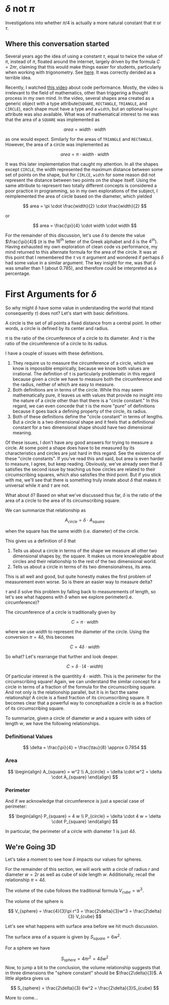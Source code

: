 # $\delta$ not $\pi$
Investigations into whether $\pi/4$ is actually a more natural constant that $\pi$ or $\tau$.


## Where this conversation started

Several years ago the idea of using a constant $\tau$, equal to twice the value of $\pi$, instead of $\pi$, floated around the internet, largely driven by the formula $C=2 \pi r$, claiming that this would make things easier for students, particularly when working with trigonometry. See [here](https://youtu.be/ZPv1UV0rD8U?si=AuIwq0wTOF8zGKLr). It was correctly derided as a terrible idea.

Recently, I watched [this video](https://youtu.be/tD5NrevFtbU?si=-HuQcc4XvUntE6TB) about code performance. Mostly, the video is irrelevant to the field of mathematics, other than triggering a thought process in my own mind. In the video, several shapes area created as a generic object with a type attribute(`SQUARE`, `RECTANGLE`, `TRIANGLE`, and `CIRCLE`), each shape must have a type and a `width`, but an optional `height` attribute was also available. What was of mathematical interest to me was that the area of a `SQUARE` was implemented as 

$$ area = width \cdot width $$ 

as one would expect. Similarly for the areas of `TRIANGLE` and `RECTANGLE`. However, the area of a circle was implemented as 

$$ area = \pi \cdot width \cdot width $$

It was this later implementation that caught my attention. In all the shapes except `CIRCLE`, the width represented the maximum distance between some set of points on the shape, but for `CIRLCE`, `width` for some reason did not represent the distance between two points on the shape itself. Using the same attribute to represent two totally different concepts is considered a poor practice in programming, so in my own explorations of the subject, I reimplemented the area of circle based on the diameter, which yielded 

$$ area = \pi \cdot \frac{width}{2} \cdot \frac{width}{2} $$ 

or 

$$ area = \frac{\pi}{4} \cdot width \cdot width $$ 

For the remainder of this discussion, let's use $\delta$ to denote the value $\frac{\pi}{4}$ ($\pi$ is the $16^{th}$ letter of the Greek alphabet and $\delta$ is the $4^{th}$). Having exhausted my own exploration of clean code vs performance, my mind returned to this alternate formula for the area of the circle. It was at this point that I remembered the $\tau$ vs $\pi$ argument and wondered if perhaps $\delta$ had some value in a similar argument. The key insight for me, was that $\delta$ was smaller than 1 (about 0.785), and therefore could be interpreted as a percentage.

# First Arguments for $\delta$

So why might $\delta$ have some value in understanding the world that $\pi$(and consequently $\tau$) does not? Let's start with basic definitions.

A circle is the set of all points a fixed distance from a central point. In other words, a circle is defined by its center and radius.

$\pi$ is the ratio of the circumference of a circle to its diameter. And $\tau$ is the ratio of the circumference of a circle to its radius.

I have a couple of issues with these definitions.

1. They require us to measure the circumference of a circle, which we know is impossible empirically, because we know both values are irrational. The definition of $\tau$ is particularly problematic in this regard because given a circle we have to measure both the circumference and the radius, neither of which are easy to measure.
2. Both definitions are in terms of the circle. While this may seem mathematically pure, it leaves us with values that provide no insight into the nature of a circle other than that there is a "circle constant." In this regard, we can even concede that $\tau$ is the more "pure" of definitions because it goes back a defining property of the circle, its radius.
3. Both of these definitions define the "circle constant" in terms of lengths. But a circle is a two dimensional shape and it feels that a definitional constant for a two dimensional shape should have two dimensional meaning.

Of these issues, I don't have any good answers for trying to measure a circle. At some point a shape does have to be measured by its characteristics and circles are just hard in this regard. See the existence of these "circle constants". If you've read this and said, but area is even harder to measure, I agree, but keep reading. Obviously, we've already seen that $\delta$ satisfies the second issue by teaching us how circles are related to their circumscribing squares, which also satisfies the third point. But if you stick with me, we'll see that there is something truly innate about $\delta$ that makes it universal while $\pi$ and $\tau$ are not.

What about $\delta$? Based on what we've discussed thus far, $\delta$ is the ratio of the area of a circle to the area of its circumscribing square.

We can summarize that relationship as

$$ A_{circle}=\delta \cdot A_{square} $$

when the square has the same width (i.e. diameter) of the circle.

This gives us a definition of $\delta$ that

1. Tells us about a circle in terms of the shape we measure all other two dimensional shapes by, the square. It makes us more knowlegable about circles and their relationship to the rest of the two dimensional world.
2. Tells us about a circle in terms of its two dimensionalness, its area.

This is all well and good, but quite honestly makes the first problem of measurement even worse. So is there an easier way to measure delta?

$\tau$ and $\delta$ solve this problem by falling back to measurements of length, so let's see what happens with $\delta$ when we explore perimeter(i.e. circumference)?

The circumference of a circle is traditionally given by 

$$ C=\pi\cdot width $$

where we use $width$ to represent the diameter of the circle. Using the conversion $\pi=4\delta$, this becomes 

$$ C=4\delta\cdot width $$

So what? Let's rearrange that further and look deeper. 

$$ C=\delta\cdot (4\cdot width) $$ 

Of particular interest is the quantitity $4\cdot width$. This is the perimeter for the circumscribing square! Again, we can understand the similar concept for a circle in terms of a fraction of the formula for the circumscribing square. And not only is the relationship parallel, but it is in fact the same relationship! A circle is a fixed fraction of its circumscribing square. It becomes clear that a powerful way to conceptualize a circle is as a fraction of its circumscribing square.

To summarize, given a circle of diameter $w$ and a square with sides of length $w$, we have the following relationships.

### Definitional Values

$$ \delta = \frac{\pi}{4} = \frac{\tau}{8} \approx 0.7854 $$


### Area

$$
\begin{align}
A_{square} = w^2 \\
A_{circle} = \delta \cdot w^2 = \delta \cdot A_{square}
\end{align}
$$


### Perimeter

And if we acknowledge that circumference is just a special case of perimeter:

$$
\begin{align}
P_{square} = 4 w \\
P_{circle} = \delta \cdot 4 w = \delta \cdot P_{square}
\end{align}
$$

In particular, the perimeter of a circle with diameter 1 is just $4\delta$.

## We're Going 3D

Let's take a moment to see how $\delta$ impacts our values for spheres.

For the remainder of this section, we will work with a circle of radius $r$ and diameter $w=2r$ as well as cube of side length $w$. Additionally, recall the relationship $\pi=4\delta$.

The volume of the cube follows the traditional formula $V_{cube}=w^3$.

The volume of the sphere is

$$ V_{sphere} = \frac{4}{3}\pi r^3 = \frac{2\delta}{3}w^3 = \frac{2\delta}{3} V_{cube} $$

Let's see what happens with surface area before we hit much discussion.

The surface area of a square is given by $S_{square}=6w^2$.

For a sphere we have 

$$ S_{sphere}=4\pi r^2 = 4\delta w^2 $$
Now, to jump a bit to the conclusion, the volume relationship suggests that in three dimensions the "sphere constant" should be $\frac{2\delta}{3}$. A little algebra gives us

$$ S_{sphere} = \frac{2\delta}{3} 6w^2 = \frac{2\delta}{3}S_{cube} $$

More to come...